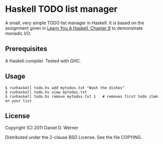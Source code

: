 # Haskell TODO list manager

A small, very simple TODO list manager in Haskell. It is based on the assignment given in [Learn You A Haskell, Chapter 9](http://learnyouahaskell.com/input-and-output) to demonstrate monadic I/O.

## Prerequisites

A Haskell compiler. Tested with GHC.

## Usage

    $ runhaskell todo.hs add mytodos.txt "Wash the dishes"
    $ runhaskell todo.hs view mytodos.txt
    $ runhaskell todo.hs remove mytodos.txt 1   # removes first todo item on your list

## License

Copyright (C) 2011  Daniel D. Werner

Distributed under the 2-clause BSD License. See the file COPYING.
